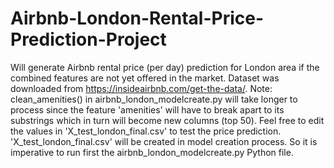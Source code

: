 # Airbnb-London-Rental-Price-Prediction-Project
Will generate Airbnb rental price (per day) prediction for London area if the combined features are not yet offered in the market. Dataset was downloaded from https://insideairbnb.com/get-the-data/.
Note: clean_amenities() in airbnb_london_modelcreate.py will take longer to process since the feature 'amenities' will have to break apart to its substrings which in turn will become new columns (top 50). 
Feel free to edit the values in 'X_test_london_final.csv' to test the price prediction. 
'X_test_london_final.csv' will be created in model creation process. So it is imperative to run first the airbnb_london_modelcreate.py Python file.
